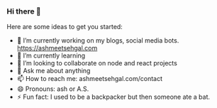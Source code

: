 ### Hi there 👋

<!--
**ashmeetsehgal/ashmeetsehgal** is a ✨ _special_ ✨ repository because its `README.md` (this file) appears on your GitHub profile.
-->
Here are some ideas to get you started:

- 🔭 I’m currently working on my blogs, social media bots. https://ashmeetsehgal.com
- 🌱 I’m currently learning 
- 👯 I’m looking to collaborate on node and react projects
- 💬 Ask me about anything
- 📫 How to reach me: ashmeetsehgal.com/contact
- 😄 Pronouns: ash or A.S.
- ⚡ Fun fact: I used to be a backpacker but then someone ate a bat. 

